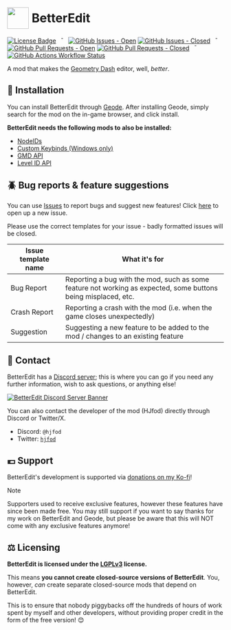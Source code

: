 # <span style="display: flex; align-items: center; gap: .25em"><img src="logo.png" width="50"> BetterEdit</span>

<span>
  <a href="LICENSE"><img alt="License Badge" src="https://img.shields.io/github/license/HJfod/BetterEdit?label=license&style=flat-square" /></a>
  &ensp;&macr;&ensp;
  <a href="https://github.com/HJfod/BetterEdit/issues"><img alt="GitHub Issues - Open" src="https://img.shields.io/github/issues/HJfod/BetterEdit?style=flat-square" /></a>
  <a href="https://github.com/HJfod/BetterEdit/issues"><img alt="GitHub Issues - Closed" src="https://img.shields.io/github/issues-closed/HJfod/BetterEdit?style=flat-square" /></a>
  &ensp;&macr;&ensp;
  <a href="https://github.com/HJfod/BetterEdit/pulls"><img alt="GitHub Pull Requests - Open" src="https://img.shields.io/github/issues-pr/HJfod/BetterEdit?style=flat-square" /></a>
  <a href="https://github.com/HJfod/BetterEdit/pulls"><img alt="GitHub Pull Requests - Closed" src="https://img.shields.io/github/issues-pr-closed/HJfod/BetterEdit?style=flat-square" /></a>
  &ensp;&macr;&ensp;
  <a href="https://github.com/HJfod/BetterEdit/actions/workflows/build.yml"><img alt="GitHub Actions Workflow Status" src="https://img.shields.io/github/actions/workflow/status/HJFod/BetterEdit/build.yml?style=flat-square" /></a>
</span>

<br>

A mod that makes the <a href="https://store.steampowered.com/app/322170/Geometry_Dash/">Geometry Dash</a> editor, well, <i>better</i>.

## :rocket: Installation

You can install BetterEdit through [Geode](https://geode-sdk.org). After installing Geode, simply search for the mod on the in-game browser, and click install.

**BetterEdit needs the following mods to also be installed:**

 * [NodeIDs](https://geode-sdk.org/mods/geode.node-ids)
 * [Custom Keybinds (Windows only)](https://geode-sdk.org/mods/geode.custom-keybinds)
 * [GMD API](https://geode-sdk.org/mods/hjfod.gmd-api)
 * [Level ID API](https://geode-sdk.org/mods/cvolton.level-id-api)

## :beetle: Bug reports & feature suggestions

You can use [Issues](https://github.com/HJfod/BetterEdit/issues) to report bugs and suggest new features! Click [here](https://github.com/HJfod/BetterEdit/issues/new/choose) to open up a new issue.

Please use the correct templates for your issue - badly formatted issues will be closed.

| Issue template name | What it's for |
| ------------------- | ------------- |
| Bug Report          | Reporting a bug with the mod, such as some feature not working as expected, some buttons being misplaced, etc. |
| Crash Report        | Reporting a crash with the mod (i.e. when the game closes unexpectedly) |
| Suggestion          | Suggesting a new feature to be added to the mod / changes to an existing feature |

## :speech_balloon: Contact

BetterEdit has a [Discord server](https://discord.gg/rPvFW4jQTJ); this is where you can go if you need any further information, wish to ask questions, or anything else!

[<img alt="BetterEdit Discord Server Banner" src="https://discordapp.com/api/guilds/1087452688956006471/widget.png?style=banner2" />](https://discord.gg/rPvFW4jQTJ)

You can also contact the developer of the mod (HJfod) directly through Discord or Twitter/X.

 * Discord: `@hjfod`
 * Twitter: [`hjfod`](https://twitter.com/hjfod)

## :euro: Support

BetterEdit's development is supported via [donations on my Ko-fi](https://ko-fi.com/hjfod)!

> [!NOTE]
> Supporters used to receive exclusive features, however these features have since been made free. You may still support if you want to say thanks for my work on BetterEdit and Geode, but please be aware that this will NOT come with any exclusive features anymore!

## :balance_scale: Licensing

**BetterEdit is licensed under the [LGPLv3](https://www.gnu.org/licenses/lgpl-3.0.en.html) license.**

This means **you cannot create closed-source versions of BetterEdit**. You, however, *can* create separate closed-source mods that depend on BetterEdit.

This is to ensure that nobody piggybacks off the hundreds of hours of work spent by myself and other developers, without providing proper credit in the form of the free version! :blush:
